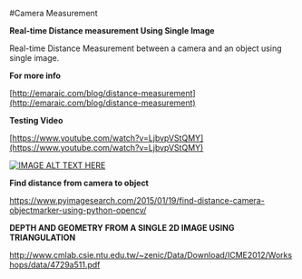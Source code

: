 #Camera Measurement

**Real-time Distance measurement Using Single Image**

Real-time Distance Measurement between a camera and an object using single image.


**For more info**

[http://emaraic.com/blog/distance-measurement](http://emaraic.com/blog/distance-measurement)


**Testing Video**

[https://www.youtube.com/watch?v=LjbvpVStQMY](https://www.youtube.com/watch?v=LjbvpVStQMY)

[![IMAGE ALT TEXT HERE](https://img.youtube.com/vi/LjbvpVStQMY/0.jpg)](https://www.youtube.com/watch?v=LjbvpVStQMY)

**Find distance from camera to object**

https://www.pyimagesearch.com/2015/01/19/find-distance-camera-objectmarker-using-python-opencv/

**DEPTH AND GEOMETRY FROM A SINGLE 2D IMAGE USING TRIANGULATION**

http://www.cmlab.csie.ntu.edu.tw/~zenic/Data/Download/ICME2012/Workshops/data/4729a511.pdf
